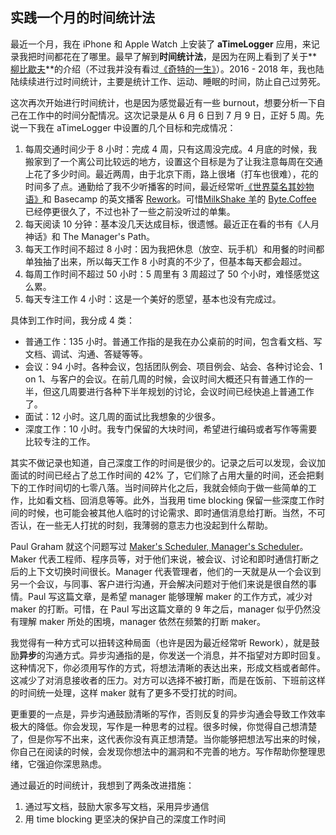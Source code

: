 ## 实践一个月的时间统计法

最近一个月，我在 iPhone 和 Apple Watch 上安装了 **aTimeLogger** 应用，来记录我把时间都花在了哪里。最早了解到**时间统计法**，是因为在网上看到了关于**[柳比歇夫](https://zh.wikipedia.org/wiki/%E4%BA%9A%E5%8E%86%E5%B1%B1%E5%A4%A7%C2%B7%E4%BA%9A%E5%8E%86%E5%B1%B1%E5%BE%B7%E7%BD%97%E7%BB%B4%E5%A5%87%C2%B7%E6%9F%B3%E6%AF%94%E6%AD%87%E5%A4%AB)**的介绍（不过我并没有看过[《奇特的一生》](https://book.douban.com/subject/1115353/)）。2016 - 2018 年，我也陆陆续续进行过时间统计，主要是统计工作、运动、睡眠的时间，防止自己过劳死。

这次再次开始进行时间统计，也是因为感觉最近有一些 burnout，想要分析一下自己在工作中的时间分配情况。这次记录是从 6 月 6 日到 7 月 9 日，正好 5 周。先说一下我在 aTimeLogger 中设置的几个目标和完成情况：

1. 每周交通时间少于 8 小时：完成 4 周，只有这周没完成。4 月底的时候，我搬家到了一个离公司比较远的地方，设置这个目标是为了让我注意每周在交通上花了多少时间。最近两周，由于北京下雨，路上很堵（打车也很难），花的时间多了点。通勤给了我不少听播客的时间，最近经常听[《世界莫名其妙物语》](https://www.xiaoyuzhoufm.com/podcast/5ec74981418a84a046d8a006)和 Basecamp 的英文播客 [Rework](https://www.rework.fm/)。可惜[MilkShake 羊](https://milkshakism.cloud/)的 [Byte.Coffee](https://byte.coffee/) 已经停更很久了，不过也补了一些之前没听过的单集。
2. 每天阅读 10 分钟：基本没几天达成目标，很遗憾。最近正在看的书有《人月神话》和 The Manager's Path。
3. 每天工作时间不超过 8 小时：因为我把休息（放空、玩手机）和用餐的时间都单独抽了出来，所以每天工作 8 小时真的不少了，但基本每天都会超过。
4. 每周工作时间不超过 50 小时：5 周里有 3 周超过了 50 个小时，难怪感觉这么累。
5. 每天专注工作 4 小时：这是一个美好的愿望，基本也没有完成过。

具体到工作时间，我分成 4 类：

- 普通工作：135 小时。普通工作指的是我在办公桌前的时间，包含看文档、写文档、调试、沟通、答疑等等。
- 会议：94 小时。各种会议，包括团队例会、项目例会、站会、各种讨论会、1 on 1、与客户的会议。在前几周的时候，会议时间大概还只有普通工作的一半，但这几周要进行各种下半年规划的讨论，会议时间已经快追上普通工作了。
- 面试：12 小时。这几周的面试比我想象的少很多。
- 深度工作：10 小时。我专门保留的大块时间，希望进行编码或者写作等需要比较专注的工作。

其实不做记录也知道，自己深度工作的时间是很少的。记录之后可以发现，会议加面试的时间已经占了总工作时间的 42% 了，它们除了占用大量的时间，还会把剩下的工作时间切的七零八落。当时间碎片化之后，我就会倾向于做一些简单的工作，比如看文档、回消息等等。此外，当我用 time blocking 保留一些深度工作时间的时候，也可能会被其他人临时的讨论需求、即时通信消息给打断。当然，不可否认，在一些无人打扰的时刻，我薄弱的意志力也没起到什么帮助。

Paul Graham 就这个问题写过 [Maker's Scheduler, Manager's Scheduler](http://www.paulgraham.com/makersschedule.html)。Maker 代表工程师、程序员等，对于他们来说，被会议、讨论和即时通信打断之后的上下文切换时间很长。Manager 代表管理者，他们的一天就是从一个会议到另一个会议，与同事、客户进行沟通，开会解决问题对于他们来说是很自然的事情。Paul 写这篇文章，是希望 manager 能够理解 maker 的工作方式，减少对 maker 的打断。可惜，在 Paul 写出这篇文章的 9 年之后，manager 似乎仍然没有理解 maker 所处的困境，manager 依然在频繁的打断 maker。

我觉得有一种方式可以扭转这种局面（也许是因为最近经常听 Rework），就是鼓励**异步**的沟通方式。异步沟通指的是，你发送一个消息，并不指望对方即时回复。这种情况下，你必须用写作的方式，将想法清晰的表达出来，形成文档或者邮件。这减少了对消息接收者的压力。对方可以选择不被打断，而是在饭前、下班前这样的时间统一处理，这样 maker 就有了更多不受打扰的时间。

更重要的一点是，异步沟通鼓励清晰的写作，否则反复的异步沟通会导致工作效率极大的降低。你会发现，写作是一种思考的过程。很多时候，你觉得自己想清楚了，但是你写不出来，这代表你没有真正想清楚。当你能够把想法写出来的时候，你自己在阅读的时候，会发现你想法中的漏洞和不完善的地方。写作帮助你整理思绪，它强迫你深思熟虑。

通过最近的时间统计，我想到了两条改进措施：

1. 通过写文档，鼓励大家多写文档，采用异步通信
2. 用 time blocking 更坚决的保护自己的深度工作时间